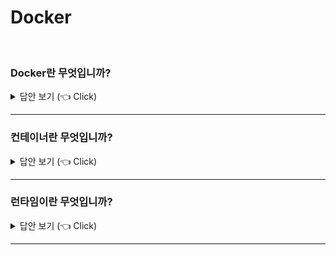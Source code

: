 # Docker
<br>


### Docker란 무엇입니까?

<details>
   <summary> 답안 보기 (👈 Click)</summary>
<br />
[참고: https://aws.amazon.com/ko/docker/] 
   
+ Docker는 애플리케이션을 신속하게 구축, 테스트 및 배포할 수 있는 소프트웨어 플랫폼입니다. <br> 
  Docker는 소프트웨어를 컨테이너라는 표준화된 유닛으로 패키징하며, <br>   
  이 컨테이너에는 라이브러리, 시스템 도구, 코드, 런타임 등 소프트웨어를 실행하는데 필요한 모든 것이 <br>
  포함되어 있습니다. Docker를 사용하면 환경에 구애받지 않고 애플리케이션을 신속하게 배포 및 확장할 수 있으며 <br> 
  코드가 문제없이 실행될 것임을 확신할 수 있습니다. <br> 
   
  AWS에서 Docker를 실행하면 개발자와 관리자가 어떠한 규모에서든 매우 안정적이며, <br>
  저렴한 방식으로 애플리케이션을 구축, 제공 및 실행할 수 있습니다. <br> 
   
  
</details>

-----------------------

### 컨테이너란 무엇입니까?

<details>
   <summary> 답안 보기 (👈 Click)</summary>
<br />
[참고: https://aws.amazon.com/ko/containers/] 
   
+ 
   
  
</details>

-----------------------

### 런타임이란 무엇입니까?

<details>
   <summary> 답안 보기 (👈 Click)</summary>
<br />
[참고: https://aws.amazon.com/ko/containers/] 
   
+ 
   
  
</details>

-----------------------
